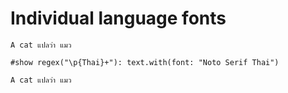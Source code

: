 # Individual language fonts

```typ
A cat แปลว่า แมว

#show regex("\p{Thai}+"): text.with(font: "Noto Serif Thai")

A cat แปลว่า แมว
```
